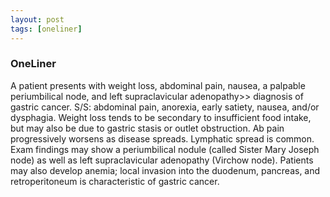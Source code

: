 ```yaml
---
layout: post
tags: [oneliner]
---
```



### OneLiner

A patient presents with weight loss, abdominal pain, nausea, a palpable periumbilical node, and left supraclavicular adenopathy>> diagnosis of gastric cancer. S/S: abdominal pain, anorexia, early satiety, nausea, and/or dysphagia. Weight loss tends to be secondary to insufficient food intake, but may also be due to gastric stasis or outlet obstruction. Ab pain progressively worsens as disease spreads. Lymphatic spread is common. Exam findings may show a periumbilical nodule (called Sister Mary Joseph node) as well as left supraclavicular adenopathy (Virchow node). Patients may also develop anemia; local invasion into the duodenum, pancreas, and retroperitoneum is characteristic of gastric cancer.
